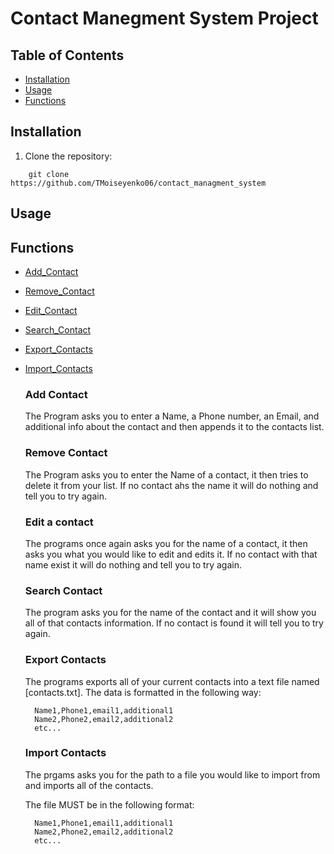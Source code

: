 # Contact Manegment System Project 



## Table of Contents
- [Installation](#installation)
- [Usage](#usage)
- [Functions](#functions)


## Installation 
1. Clone the repository:
```
    git clone https://github.com/TMoiseyenko06/contact_managment_system
```

## Usage 

## Functions 

- [Add_Contact](#add-contact)
- [Remove_Contact](#remove-contact)
- [Edit_Contact](#edit-a-contact)
- [Search_Contact](#search-contact)
- [Export_Contacts](#export-contacts)
- [Import_Contacts](#import-contacts)

    ### Add Contact
    
    The Program asks you to enter a Name, a Phone number, an Email, and additional info about the contact and then appends it to the contacts list.

    ### Remove Contact

    The Program asks you to enter the Name of a contact, it then tries to delete it from your list. If no contact ahs the name it will do nothing and tell you to try again.

    ### Edit a contact

    The programs once again asks you for the name of a contact, it then asks you what you would like to edit and edits it. If no contact with that name exist it will do nothing and tell you to try again.

    ### Search Contact

    The program asks you for the name of the contact and it will show you all of that contacts information. If no contact is found it will tell you to try again.

    ### Export Contacts

    The programs exports all of your current contacts into a text file named [contacts.txt]. 
    The data is formatted in the following way:
        
        Name1,Phone1,email1,additional1
        Name2,Phone2,email2,additional2
        etc...

    ### Import Contacts

    The prgams asks you for the path to a file you would like to import from and imports all of the contacts.

    The file MUST be in the following format:

        Name1,Phone1,email1,additional1
        Name2,Phone2,email2,additional2
        etc...
